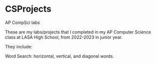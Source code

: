 # CSProjects
AP CompSci labs

These are my labs/projects that I completed in my AP Computer Science class at LASA High School, from 2022-2023 in junior year.

They include:

Word Search: horizontal, vertical, and diagonal words. 
